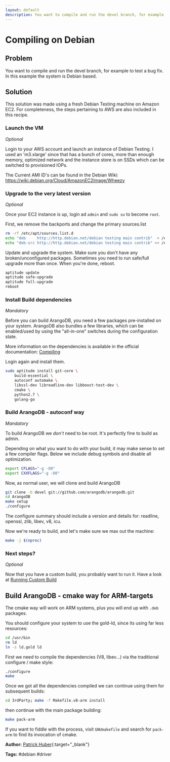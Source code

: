 ```yaml
---
layout: default
description: You want to compile and run the devel branch, for example to test a bug fix
---
```

# Compiling on Debian

## Problem

You want to compile and run the devel branch, for example to test a bug fix. In this example the system is Debian based.

## Solution

This solution was made using a fresh Debian Testing machine on Amazon EC2. For completeness, the steps pertaining to AWS are also included in this recipe.

### Launch the VM

*Optional*

Login to your AWS account and launch an instance of Debian Testing. I used an 'm3.xlarge' since that has a bunch of cores, more than enough memory, optimized network and the instance store is on SSDs which can be switched to provisioned IOPs.

The Current AMI ID's can be found in the Debian Wiki: https://wiki.debian.org/Cloud/AmazonEC2Image/Wheezy

### Upgrade to the very latest version

*Optional*

Once your EC2 instance is up, login ad `admin` and `sudo su` to become `root`.

First, we remove the backports and change the primary sources.list

```bash
rm -rf /etc/apt/sources.list.d
echo "deb     http://http.debian.net/debian testing main contrib"  > /etc/apt/sources.list
echo "deb-src http://http.debian.net/debian testing main contrib" >> /etc/apt/sources.list
```

Update and upgrade the system. Make sure you don't have any broken/unconfigured packages. Sometimes you need to run safe/full upgrade more than once. When you're done, reboot.

```bash
aptitude update
aptitude safe-upgrade
aptitude full-upgrade
reboot
```

### Install Build dependencies

*Mandatory*

Before you can build ArangoDB, you need a few packages pre-installed on your system. ArangoDB also bundles a few libraries, which can be enabled/used by using the "all-in-one" switches during the configuration state.

More information on the dependencies is available in the official documentation:
[Compiling](../installing-compiling.html)

Login again and install them.

```bash
sudo aptitude install git-core \
    build-essential \
    autoconf automake \
    libssl-dev libreadline-dev libboost-test-dev \
    cmake \
    python2.7 \
    golang-go
```

### Build ArangoDB - autoconf way

*Mandatory*

To build ArangoDB we *don't* need to be root. It's perfectly fine to build as admin.

Depending on what you want to do with your build, it may make sense to set a few compiler flags. Below we include debug symbols and disable all optimization.

```bash
export CFLAGS="-g -O0"
export CXXFLAGS="-g -O0"
```

Now, as normal user, we will clone and build ArangoDB

```bash
git clone -b devel git://github.com/arangodb/arangodb.git
cd ArangoDB
make setup
./configure
```

The configure summary should include a version and details for: readline, openssl, zlib, libev, v8, icu.

Now we're ready to build, and let's make sure we max out the machine:

```bash
make -j $(nproc)
```

### Next steps?

*Optional*

Now that you have a custom build, you probably want to run it. Have a look at [Running Custom Build](running-custom-build.html)

## Build ArangoDB - cmake way for ARM-targets
The cmake way will work on ARM systems, plus you will end up with `.deb` packages.

You should configure your system to use the gold-ld, since its using far less resources:

```bash
cd /usr/bin
rm ld
ln -s ld.gold ld
```

First we need to compile the dependencies (V8, libev...) via the traditional configure / make style:

```bash
./configure
make
```

Once we got all the dependencies compiled we can continue using them for subsequent builds:

```bash
cd 3rdParty; make -f Makefile.v8-arm install
```

then continue with the main package building:

```bash
make pack-arm
```

If you want to fiddle with the process, visit `GNUmakefile` and search for `pack-arm` to find its invocation of cmake.


**Author:** [Patrick Huber](https://github.com/stackmagic){:target="_blank"}

**Tags:** #debian #driver
